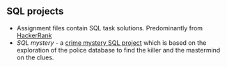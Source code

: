 ## SQL projects
* Assignment files contain SQL task solutions. Predominantly from [HackerRank](https://www.hackerrank.com/domains/sql)
* _SQL mystery_ - a [crime mystery SQL project](https://www.kaggle.com/datasets/johnp47/sql-murder-mystery-database) which is based on the exploration of the police database to find the killer and the mastermind on the clues. 

